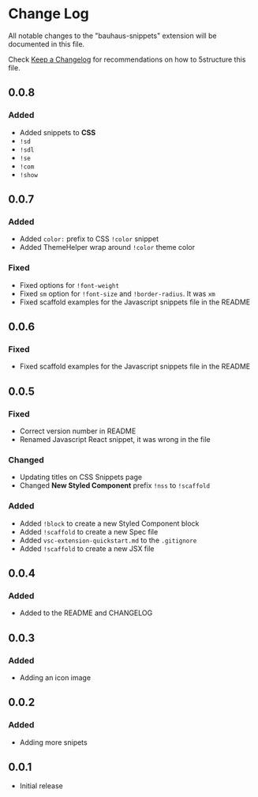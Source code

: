 # Change Log

All notable changes to the "bauhaus-snippets" extension will be documented in this file.

Check [Keep a Changelog](http://keepachangelog.com/) for recommendations on how to 5structure this file.

## 0.0.8

### Added

- Added snippets to **CSS**
 - `!sd`
 - `!sdl`
 - `!se`
 - `!com`
 - `!show`

## 0.0.7

### Added

- Added `color:` prefix to CSS `!color` snippet
- Added ThemeHelper wrap around `!color` theme color

### Fixed

- Fixed options for `!font-weight`
- Fixed `sm` option for `!font-size` and  `!border-radius`. It was `xm`
- Fixed scaffold examples for the Javascript snippets file in the README

## 0.0.6

### Fixed

- Fixed scaffold examples for the Javascript snippets file in the README

## 0.0.5

### Fixed

- Correct version number in README
- Renamed Javascript React snippet, it was wrong in the file

### Changed

- Updating titles on CSS Snippets page
- Changed **New Styled Component** prefix `!nss` to `!scaffold`

### Added

- Added `!block` to create a new Styled Component block
- Added `!scaffold` to create a new Spec file
- Added `vsc-extension-quickstart.md` to the `.gitignore`
- Added `!scaffold` to create a new JSX file

## 0.0.4

### Added

- Added to the README and CHANGELOG

## 0.0.3

### Added

- Adding an icon image

## 0.0.2

### Added

- Adding more snipets

## 0.0.1

- Initial release